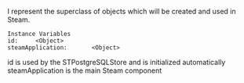I represent the superclass of objects which will be created and used in Steam.

    Instance Variables
	id:		<Object>
	steamApplication:		<Object>

id is used by the STPostgreSQLStore and is initialized automatically
steamApplication is the main Steam component
